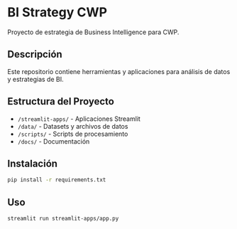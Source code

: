 # BI Strategy CWP

Proyecto de estrategia de Business Intelligence para CWP.

## Descripción

Este repositorio contiene herramientas y aplicaciones para análisis de datos y estrategias de BI.

## Estructura del Proyecto

- `/streamlit-apps/` - Aplicaciones Streamlit
- `/data/` - Datasets y archivos de datos
- `/scripts/` - Scripts de procesamiento
- `/docs/` - Documentación

## Instalación

```bash
pip install -r requirements.txt
```

## Uso

```bash
streamlit run streamlit-apps/app.py
```